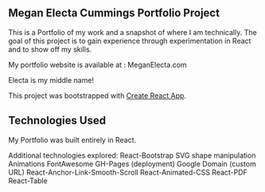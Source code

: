 ## Megan Electa Cummings Portfolio Project

This is a Portfolio of my work and a snapshot of where I am technically. The goal of this project is to gain experience through experimentation in React and to show off my skills. 

My portfolio website is available at : MeganElecta.com

Electa is my middle name! 

This project was bootstrapped with [Create React App](https://github.com/facebook/create-react-app).

## Technologies Used
 
My Portfolio was built entirely in React. 

Additional technologies explored:
React-Bootstrap
SVG shape manipulation
Animations
FontAwesome
GH-Pages (deployment)
Google Domain (custom URL)
React-Anchor-Link-Smooth-Scroll
React-Animated-CSS
React-PDF
React-Table

